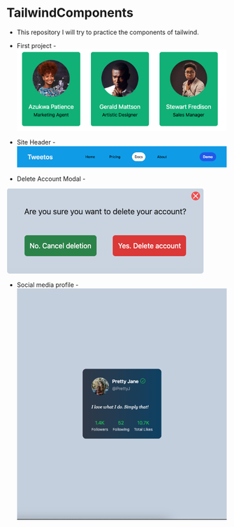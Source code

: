# TailwindComponents

- This repository I will try to practice the components of tailwind.

- First project - 
![alt text](image.png)

- Site Header - 
![alt text](image-1.png)

- Delete Account Modal -
 
![alt text](image-2.png)

- Social media profile -
![alt text](image-3.png)